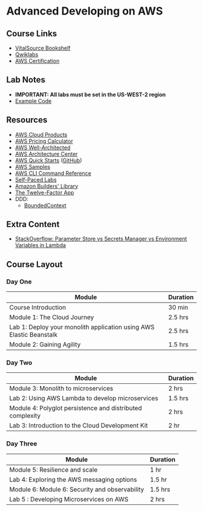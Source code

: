 # Advanced Developing on AWS

## Course Links

* [VitalSource Bookshelf](https://online.vitalsource.com)
* [Qwiklabs](https://ddls.qwiklabs.com/)
* [AWS Certification](https://aws.amazon.com/certification/)

## Lab Notes

* __IMPORTANT: All labs must be set in the US-WEST-2 region__
* [Example Code]( https://adoa.s3-ap-southeast-2.amazonaws.com/cloudair.zip)

## Resources

* [AWS Cloud Products](https://aws.amazon.com/products/)
* [AWS Pricing Calculator](https://calculator.aws/#/)
* [AWS Well-Architected](https://aws.amazon.com/architecture/well-architected/)
* [AWS Architecture Center](https://aws.amazon.com/architecture/)
* [AWS Quick Starts](https://aws.amazon.com/quickstart/) ([GitHub](https://github.com/aws-quickstart/))
* [AWS Samples](https://github.com/aws-samples)
* [AWS CLI Command Reference](https://docs.aws.amazon.com/cli/latest/index.html)
* [Self-Paced Labs](https://aws.amazon.com/training/self-paced-labs/)
* [Amazon Builders' Library](https://aws.amazon.com/builders-library/)
* [The Twelve-Factor App](https://12factor.net)
* DDD:
  * [BoundedContext](https://martinfowler.com/bliki/BoundedContext.html)



## Extra Content

* [StackOverflow: Parameter Store vs Secrets Manager vs Environment Variables in Lambda](https://stackoverflow.com/questions/63235425/aws-system-manager-parameter-store-vs-secrets-manager-vs-environment-variation-i)

## Course Layout

### Day One

|Module|Duration|
|-|-|
|Course Introduction|30 min|
|Module 1: The Cloud Journey|2.5 hrs|
|Lab 1: Deploy your monolith application using AWS Elastic Beanstalk|2.5 hrs|
|Module 2: Gaining Agility|1.5 hrs|

### Day Two

|Module|Duration|
|-|-|
|Module 3: Monolith to microservices|2 hrs|
|Lab 2: Using AWS Lambda to develop microservices|1.5 hrs|
|Module 4: Polyglot persistence and distributed complexity|2 hrs|
|Lab 3: Introduction to the Cloud Development Kit|2 hr|

### Day Three

|Module|Duration|
|-|-|
|Module 5: Resilience and scale|1 hr|
|Lab 4: Exploring the AWS messaging options|1.5 hr|
|Module 6: Module 6: Security and observability|1.5 hrs|
|Lab 5 : Developing Microservices on AWS|2 hrs|

